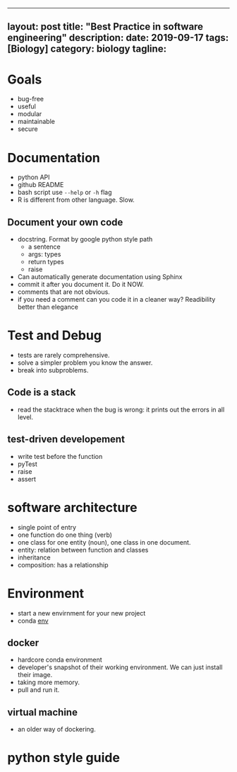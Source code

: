 ---
layout: post
title:  "Best Practice in software engineering"
description:
date:   2019-09-17
tags: [Biology]
category: biology
tagline: 
--
# Goals
- bug-free
- useful
- modular
- maintainable
- secure

# Documentation
- python API
- github README
- bash script use `--help` or `-h` flag
- R is different from other language. Slow.

## Document your own code
- docstring. Format by google python style path
    - a sentence
	- args: types
	- return types
	- raise
- Can automatically generate documentation using Sphinx
- commit it after you document it. Do it NOW.
- comments that are not obvious.
- if you need a comment can you code it in a cleaner way? Readibility better than elegance

# Test and Debug
- tests are rarely comprehensive.
- solve a simpler problem you know the answer.
- break into subproblems.

## Code is a stack
- read the stacktrace when the bug is wrong: it prints out the errors in all level.

## test-driven developement
- write test before the function
- pyTest
- raise
- assert 

# software architecture
- single point of entry
- one function do one thing (verb)
- one class for one entity (noun), one class in one document.
- entity: relation between function and classes
- inheritance
- composition: has a relationship

#  Environment
- start a new envirnment for your new project
- conda [env](https://docs.conda.io/projects/conda/en/latest/user-guide/tasks/manage-python.html)

## docker
- hardcore conda environment
- developer's snapshot of their working environment. We can just install their image.
- taking more memory.
- pull and run it.

## virtual machine
- an older way of dockering.

# python style guide